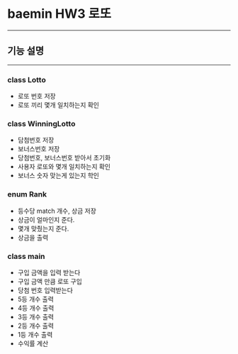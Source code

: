 baemin HW3 로또
==========================
---
기능 설명
--------
---
### class Lotto

+ 로또 번호 저장
+ 로또 끼리 몇개 일치하는지 확인

### class WinningLotto

+ 담첨번호 저장
+ 보너스번호 저장
+ 당첨번호, 보너스번호 받아서 초기화
+ 사용자 로또와 몇개 일치하는지 확인
+ 보너스 숫자 맞는게 있는지 학인

### enum Rank

+ 등수당 match 개수, 상금 저장
+ 상금이 얼마인지 준다.
+ 몇개 맞췄는지 준다.
+ 상금을 출력

### class main

+ 구입 금액을 입력 받는다
+ 구입 금액 만큼 로또 구입
+ 당첨 번호 입력받는다
+ 5등 개수 출력
+ 4등 개수 출력
+ 3등 개수 출력
+ 2등 개수 출력
+ 1등 개수 출력
+ 수익률 계산
